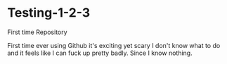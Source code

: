 # Testing-1-2-3
First time Repository

First time ever using Github it's exciting yet scary I don't know what to do and it feels like I can fuck up pretty badly. Since I know nothing.
